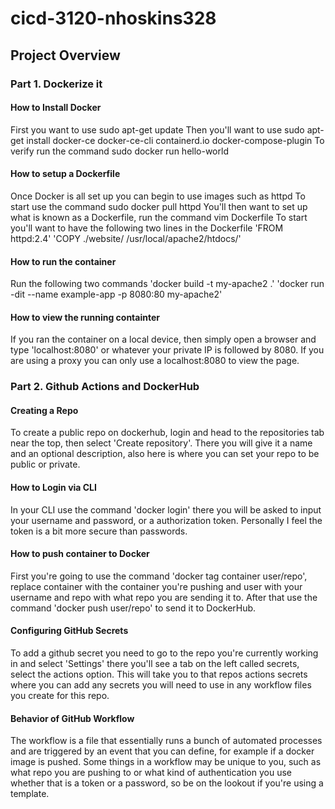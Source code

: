 # cicd-3120-nhoskins328
## Project Overview
### Part 1. Dockerize it
#### How to Install Docker
First you want to use sudo apt-get update
Then you'll want to use sudo apt-get install docker-ce docker-ce-cli containerd.io docker-compose-plugin
To verify run the command sudo docker run hello-world
#### How to setup a Dockerfile
Once Docker is all set up you can begin to use images such as httpd
To start use the command sudo docker pull httpd
You'll then want to set up what is known as a Dockerfile, run the command vim Dockerfile
To start you'll want to have the following two lines in the Dockerfile
'FROM httpd:2.4'
'COPY ./website/ /usr/local/apache2/htdocs/'
#### How to run the container 
Run the following two commands 
'docker build -t my-apache2 .'
'docker run -dit --name example-app -p 8080:80 my-apache2'
#### How to view the running containter
If you ran the container on a local device, then simply open a browser and type 'localhost:8080' or whatever your private IP is followed by 8080.
If you are using a proxy you can only use a localhost:8080 to view the page.
### Part 2. Github Actions and DockerHub
#### Creating a Repo
To create a public repo on dockerhub, login and head to the repositories tab near the top, then select 'Create repository'. There you will give it a name and an optional description, also here is where you can set your repo to be public or private.
#### How to Login via CLI
In your CLI use the command 'docker login' there you will be asked to input your username and password, or a authorization token. Personally I feel the token is a bit more secure than passwords.
#### How to push container to Docker
First you're going to use the command 'docker tag container user/repo', replace container with the container you're pushing and user with your username and repo with what repo you are sending it to. After that use the command 'docker push user/repo' to send it to DockerHub.
#### Configuring GitHub Secrets
To add a github secret you need to go to the repo you're currently working in and select 'Settings' there you'll see a tab on the left called secrets, select the actions option. This will take you to that repos actions secrets where you can add any secrets you will need to use in any workflow files you create for this repo.
#### Behavior of GitHub Workflow 
The workflow is a file that essentially runs a bunch of automated processes and are triggered by an event that you can define, for example if a docker image is pushed. Some things in a workflow may be unique to you, such as what repo you are pushing to or what kind of authentication you use whether that is a token or a password, so be on the lookout if you're using a template.
